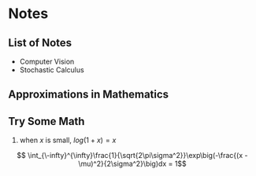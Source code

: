 # Notes

## List of Notes

- Computer Vision
- Stochastic Calculus

## Approximations in Mathematics


## Try Some Math

1. when $x$ is small, $log(1 + x) = x$

$$ \int_{\-infty}^{\infty}\frac{1}{\sqrt{2\pi\sigma^2}}\exp\big(-\frac{(x - \mu)^2}{2\sigma^2}\big)dx = 1$$ 